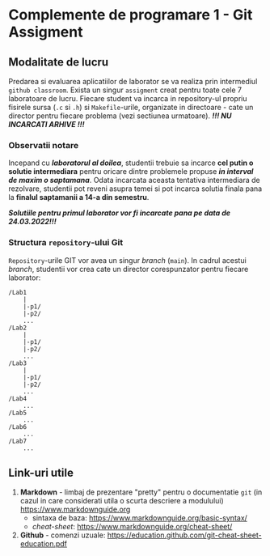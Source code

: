 # Complemente de programare 1 - Git Assigment

## Modalitate de lucru

Predarea si evaluarea aplicatiilor de laborator se va realiza prin intermediul `github classroom`. Exista un singur `assigment` creat pentru toate cele 7 laboratoare de lucru. Fiecare student va incarca in repository-ul propriu fisirele sursa (`.c` si `.h`) si `Makefile`-urile, organizate in directoare - cate un director pentru fiecare problema (vezi sectiunea urmatoare). **_!!! NU INCARCATI ARHIVE !!!_**

### Observatii notare

Incepand cu **_laboratorul al doilea_**, studentii trebuie sa incarce **cel putin o solutie intermediara** pentru oricare dintre problemele propuse **_in interval de maxim o saptamana_**. Odata incarcata aceasta tentativa intermediara de rezolvare, studentii pot reveni asupra temei si pot incarca solutia finala pana la **finalul saptamanii a 14-a din semestru**.

**_Solutiile pentru primul laborator vor fi incarcate pana pe data de 24.03.2022!!!_**

### Structura `repository`-ului Git

`Repository`-urile GIT vor avea un singur _branch_ (`main`). In cadrul acestui _branch_, studentii vor crea cate un director corespunzator pentru fiecare laborator:

```
/Lab1
	|
	|-p1/
	|-p2/
	...
/Lab2
	|
	|-p1/
	|-p2/
	...
/Lab3
	|
	|-p1/
	|-p2/
	...
/Lab4
	...
/Lab5
	...
/Lab6
	...
/Lab7
	...
```

## Link-uri utile

1. **Markdown** - limbaj de prezentare "pretty" pentru o documentatie `git` (in cazul in care considerati utila o scurta descriere a modulului) <https://www.markdownguide.org>
	- sintaxa de baza: <https://www.markdownguide.org/basic-syntax/>
	- _cheat-sheet_: <https://www.markdownguide.org/cheat-sheet/>
2. **Github** - comenzi uzuale: <https://education.github.com/git-cheat-sheet-education.pdf>
